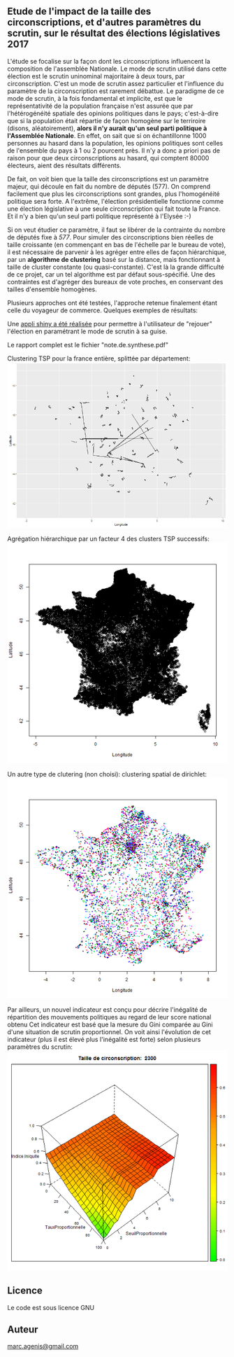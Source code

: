 ## Etude de l'impact de la taille des circonscriptions, et d'autres paramètres du scrutin, sur le résultat des élections législatives 2017


L'étude se focalise sur la façon dont les circonscriptions influencent la composition de l'assemblée Nationale. Le mode de scrutin utilisé dans cette élection est le scrutin uninominal majoritaire à deux tours, par circonscription. C'est un mode de scrutin assez particulier et l'influence du paramètre de la circonscription est rarement débattue. Le paradigme de ce mode de scrutin, à la fois fondamental et implicite, est que le représentativité de la population française n'est assurée que par l'hétérogénéité spatiale des opinions politiques dans le pays; c'est-à-dire que si la population était répartie de façon homogène sur le terriroire (disons, aléatoirement), **alors il n'y aurait qu'un seul parti politique à l'Assemblée Nationale**. En effet, on sait que si on échantillonne 1000 personnes au hasard dans la population, les opinions politiques sont celles de l'ensemble du pays à 1 ou 2 pourcent près. Il n'y a donc a priori pas de raison pour que deux circonscriptions au hasard, qui comptent 80000 électeurs, aient des résultats différents. 

De fait, on voit bien que la taille des circonscriptions est un paramètre majeur, qui découle en fait du nombre de députés (577). On comprend facilement que plus les circonscriptions sont grandes, plus l'homogénéité politique sera forte. A l'extrême, l'élection présidentielle fonctionne comme une élection législative à une seule circonscription qui fait toute la France. Et il n'y a bien qu'un seul parti politique représenté à l'Elysée :-)

Si on veut étudier ce paramètre, il faut se libérer de la contrainte du nombre de députés fixe à *577*. Pour simuler des circonscriptions bien réelles de taille croissante (en commençant en bas de l'échelle par le bureau de vote), il est nécessaire de parvenir à les agréger entre elles de façon hiérarchique, par un **algorithme de clustering** basé sur la distance, mais fonctionnant à taille de cluster constante (ou quasi-constante). C'est là la grande difficulté de ce projet, car un tel algorithme est par défaut sous-spécifié. Une des contraintes est d'agréger des bureaux de vote proches, en conservant des tailles d'ensemble homogènes. 

Plusieurs approches ont été testées, l'approche retenue finalement étant celle du voyageur de commerce. Quelques exemples de résultats:



Une [appli shiny a été réalisée](https://agenis.shinyapps.io/democracie/) pour permettre à l'utilisateur de "rejouer" l'élection en paramétrant le mode de scrutin à sa guise.

Le rapport complet est le fichier "note.de.synthese.pdf"

Clustering TSP pour la france entière, splittée par département:
![](France_TSP_0.1s_600p800_2.gif)

Agrégation hiérarchique par un facteur 4 des clusters TSP successifs:
![](clusteringTSP_600p600.gif)

Un autre type de clutering (non choisi): clustering spatial de dirichlet:
![](clustering_5cl_0.5s_600p600.gif)


Par ailleurs, un nouvel indicateur est conçu pour décrire l'inégalité de répartition des mouvements politiques au regard de leur score national obtenu
Cet indicateur est basé que la mesure du Gini comparée au Gini d'une situation de scrutin proportionnel. On voit ainsi l'évolution de cet indicateur (plus il est élevé plus l'inégalité est forte) selon plusieurs paramètres du scrutin:
![](animation_sensibilite_0.5s.gif)


## Licence

Le code est sous licence GNU

## Auteur

marc.agenis@gmail.com
